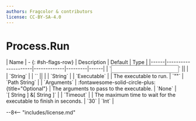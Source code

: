 ```yaml
---
authors: Fragcolor & contributors
license: CC-BY-SA-4.0
---
```



# Process.Run

<div class="sh-parameters" markdown="1">
| Name | - {: #sh-flags-row} | Description | Default | Type |
|------|---------------------|-------------|---------|------|
| `<input>` || | | `String` |
| `<output>` || | | `String` |
| `Executable` |  | The executable to run. | `""` | `Path String` |
| `Arguments` | :fontawesome-solid-circle-plus:{title="Optional"}  | The arguments to pass to the executable. | `None` | `[ String ] &[ String ]` |
| `Timeout` |  | The maximum time to wait for the executable to finish in seconds. | `30` | `Int` |

</div>



--8<-- "includes/license.md"
